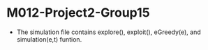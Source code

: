 # M012-Project2-Group15

* The simulation file contains explore(), exploit(), eGreedy(e), and  simulation(e,t) funtion.
